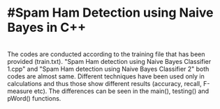 <h1>#Spam Ham Detection using Naive Bayes in C++ </h1> <br>
The codes are conducted according to the training file that has been provided (train.txt). "Spam Ham detection using Naive Bayes Classifier 1.cpp" and "Spam Ham detection using 
Naive Bayes Classifier 2" both codes are almost same. Different techniques have been used only in calculations and thus those show different 
results (accuracy, recall, F-measure etc). The differences can be seen in the main(), testing() and pWord() functions.
